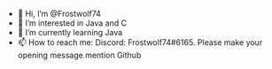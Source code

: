 - 👋 Hi, I’m @Frostwolf74
- 👀 I’m interested in Java and C
- 🌱 I’m currently learning Java
- 📫 How to reach me: Discord: Frostwolf74#6165. Please make your opening message mention Github

<!---
Frostwolf74/Frostwolf74 is a ✨ special ✨ repository because its `README.md` (this file) appears on your GitHub profile.
You can click the Preview link to take a look at your changes.
--->
